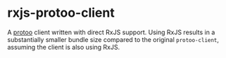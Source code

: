 # rxjs-protoo-client

A [protoo](https://protoojs.org/) client written with direct RxJS support. Using RxJS results in a substantially smaller bundle size compared to the original `protoo-client`, assuming the client is also using RxJS.
